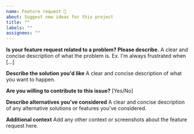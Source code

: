 ```yaml
---
name: Feature request 🚀
about: Suggest new ideas for this project
title: ""
labels: ""
assignees: ""
---
```


**Is your feature request related to a problem? Please describe.**
A clear and concise description of what the problem is. Ex. I'm always frustrated when [...]

**Describe the solution you'd like**
A clear and concise description of what you want to happen.

**Are you willing to contribute to this issue?** [Yes/No]

**Describe alternatives you've considered**
A clear and concise description of any alternative solutions or features you've considered.

**Additional context**
Add any other context or screenshots about the feature request here.
